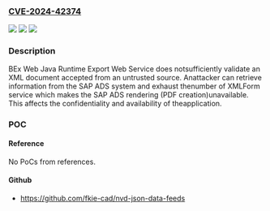 ### [CVE-2024-42374](https://cve.mitre.org/cgi-bin/cvename.cgi?name=CVE-2024-42374)
![](https://img.shields.io/static/v1?label=Product&message=SAP%20BEx%20Web%20Java%20Runtime%20Export%20Web%20Service&color=blue)
![](https://img.shields.io/static/v1?label=Version&message=%3D%20BI-BASE-E%207.5%20&color=brighgreen)
![](https://img.shields.io/static/v1?label=Vulnerability&message=CWE-91%3A%20XML%20Injection&color=brighgreen)

### Description

BEx Web Java Runtime Export Web Service does notsufficiently validate an XML document accepted from an untrusted source. Anattacker can retrieve information from the SAP ADS system and exhaust thenumber of XMLForm service which makes the SAP ADS rendering (PDF creation)unavailable. This affects the confidentiality and availability of theapplication.

### POC

#### Reference
No PoCs from references.

#### Github
- https://github.com/fkie-cad/nvd-json-data-feeds

